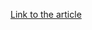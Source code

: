 [Link to the article](https://cybersecuritynews.com/germany-urges-apple-google-to-block-chinese-ai-app-deepseek/)
